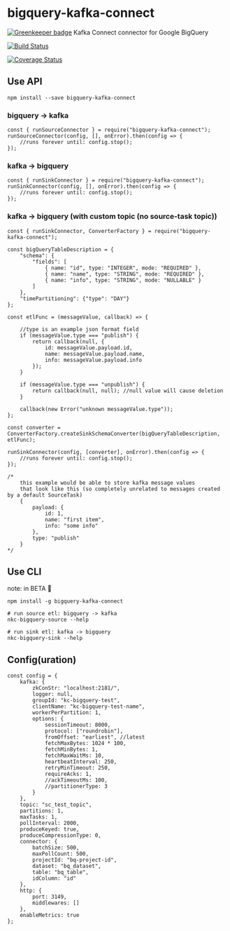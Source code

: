 # bigquery-kafka-connect

[![Greenkeeper badge](https://badges.greenkeeper.io/nodefluent/bigquery-kafka-connect.svg)](https://greenkeeper.io/)
Kafka Connect connector for Google BigQuery

[![Build Status](https://travis-ci.org/nodefluent/bigquery-kafka-connect.svg?branch=master)](https://travis-ci.org/nodefluent/bigquery-kafka-connect)

[![Coverage Status](https://coveralls.io/repos/github/nodefluent/bigquery-kafka-connect/badge.svg?branch=master)](https://coveralls.io/github/nodefluent/bigquery-kafka-connect?branch=master)

## Use API

```
npm install --save bigquery-kafka-connect
```

### bigquery -> kafka

```es6
const { runSourceConnector } = require("bigquery-kafka-connect");
runSourceConnector(config, [], onError).then(config => {
    //runs forever until: config.stop();
});
```

### kafka -> bigquery

```es6
const { runSinkConnector } = require("bigquery-kafka-connect");
runSinkConnector(config, [], onError).then(config => {
    //runs forever until: config.stop();
});
```

### kafka -> bigquery (with custom topic (no source-task topic))

```es6
const { runSinkConnector, ConverterFactory } = require("bigquery-kafka-connect");

const bigQueryTableDescription = {
    "schema": {
        "fields": [
            { name: "id", type: "INTEGER", mode: "REQUIRED" },
            { name: "name", type: "STRING", mode: "REQUIRED" },
            { name: "info", type: "STRING", mode: "NULLABLE" }
        ]
    },
    "timePartitioning": {"type": "DAY"}
};

const etlFunc = (messageValue, callback) => {

    //type is an example json format field
    if (messageValue.type === "publish") {
        return callback(null, {
            id: messageValue.payload.id,
            name: messageValue.payload.name,
            info: messageValue.payload.info
        });
    }

    if (messageValue.type === "unpublish") {
        return callback(null, null); //null value will cause deletion
    }

    callback(new Error("unknown messageValue.type"));
};

const converter = ConverterFactory.createSinkSchemaConverter(bigQueryTableDescription, etlFunc);

runSinkConnector(config, [converter], onError).then(config => {
    //runs forever until: config.stop();
});

/*
    this example would be able to store kafka message values
    that look like this (so completely unrelated to messages created by a default SourceTask)
    {
        payload: {
            id: 1,
            name: "first item",
            info: "some info"
        },
        type: "publish"
    }
*/
```

## Use CLI
note: in BETA :seedling:

```
npm install -g bigquery-kafka-connect
```

```
# run source etl: bigquery -> kafka
nkc-bigquery-source --help
```

```
# run sink etl: kafka -> bigquery
nkc-bigquery-sink --help
```

## Config(uration)
```es6
const config = {
    kafka: {
        zkConStr: "localhost:2181/",
        logger: null,
        groupId: "kc-bigquery-test",
        clientName: "kc-bigquery-test-name",
        workerPerPartition: 1,
        options: {
            sessionTimeout: 8000,
            protocol: ["roundrobin"],
            fromOffset: "earliest", //latest
            fetchMaxBytes: 1024 * 100,
            fetchMinBytes: 1,
            fetchMaxWaitMs: 10,
            heartbeatInterval: 250,
            retryMinTimeout: 250,
            requireAcks: 1,
            //ackTimeoutMs: 100,
            //partitionerType: 3
        }
    },
    topic: "sc_test_topic",
    partitions: 1,
    maxTasks: 1,
    pollInterval: 2000,
    produceKeyed: true,
    produceCompressionType: 0,
    connector: {
        batchSize: 500,
        maxPollCount: 500,
        projectId: "bq-project-id",
        dataset: "bq_dataset",
        table: "bq_table",
        idColumn: "id"
    },
    http: {
        port: 3149,
        middlewares: []
    },
    enableMetrics: true
};
```
